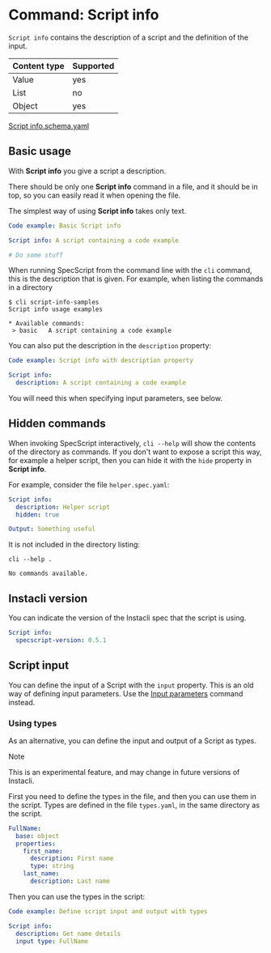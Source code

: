 # Command: Script info

`Script info` contains the description of a script and the definition of the input.

| Content type | Supported |
|--------------|-----------|
| Value        | yes       |
| List         | no        |
| Object       | yes       |

[Script info.schema.yaml](schema/Script%20info.schema.yaml)

## Basic usage

With **Script info** you give a script a description.

There should be only one **Script info** command in a file, and it should be in top, so you can easily read it when
opening the file.

The simplest way of using **Script info** takes only text.

```yaml specscript
Code example: Basic Script info

Script info: A script containing a code example

# Do some stuff
```

When running SpecScript from the command line with the `cli` command, this is the description that is given. For
example, when listing the commands in a directory

```
$ cli script-info-samples 
Script info usage examples

* Available commands: 
 > basic   A script containing a code example
```

You can also put the description in the `description` property:

```yaml specscript
Code example: Script info with description property

Script info:
  description: A script containing a code example
```

You will need this when specifying input parameters, see below.

## Hidden commands

When invoking SpecScript interactively, `cli --help` will show the contents of the directory as commands. If you don't
want to expose a script this way, for example a helper script, then you can hide it with the `hide` property in **Script
info**.

For example, consider the file `helper.spec.yaml`:

```yaml file=helper.spec.yaml
Script info:
  description: Helper script
  hidden: true

Output: Something useful
```

It is not included in the directory listing:

```shell cli
cli --help .
```

```output
No commands available.
```

## Instacli version

You can indicate the version of the Instacli spec that the script is using.

```yaml specscript
Script info:
  specscript-version: 0.5.1
```

## Script input

You can define the input of a Script with the `input` property. This is an old way of defining input parameters. Use
the [Input parameters](Input%20parameters.spec.md) command instead.

### Using types

As an alternative, you can define the input and output of a Script as types.

> [!NOTE]
> This is an experimental feature, and may change in future versions of Instacli.

First you need to define the types in the file, and then you can use them in the script. Types are defined in the file
`types.yaml`, in the same directory as the script.

```yaml file=types.yaml
FullName:
  base: object
  properties:
    first_name:
      description: First name
      type: string
    last_name:
      description: Last name
```

Then you can use the types in the script:

<!-- yaml specscript
${input}:
  first_name: Alice
  last_name: Wonderland
-->

```yaml specscript
Code example: Define script input and output with types

Script info:
  description: Get name details
  input type: FullName
```

<!-- yaml specscript
Output: Hello, ${input.first_name} ${input.last_name}

Expected output: Hello, Alice Wonderland
-->

